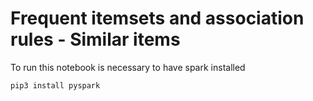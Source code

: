 # Frequent itemsets and association rules - Similar items

To run this notebook is necessary to have spark installed
```
pip3 install pyspark
```
